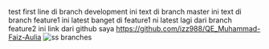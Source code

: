 test first line
di branch development
ini text di branch master
ini text di branch feature1
ini latest banget di feature1
ni latest lagi dari branch feature2
ini link dari github saya 
https://github.com/izz988/QE_Muhammad-Faiz-Aulia
![ss branches](https://user-images.githubusercontent.com/87752242/155078811-0f77c487-5e51-435a-95fd-e09174306625.PNG)
